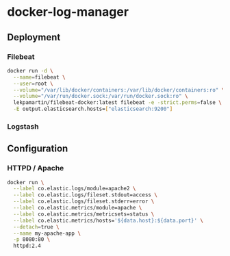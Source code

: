 # docker-log-manager

## Deployment 

### Filebeat

```bash
docker run -d \
  --name=filebeat \
  --user=root \
  --volume="/var/lib/docker/containers:/var/lib/docker/containers:ro" \
  --volume="/var/run/docker.sock:/var/run/docker.sock:ro" \
  lekpamartin/filebeat-docker:latest filebeat -e -strict.perms=false \
  -E output.elasticsearch.hosts=["elasticsearch:9200"]
```

### Logstash

## Configuration

### HTTPD / Apache

```bash
docker run \
  --label co.elastic.logs/module=apache2 \
  --label co.elastic.logs/fileset.stdout=access \
  --label co.elastic.logs/fileset.stderr=error \
  --label co.elastic.metrics/module=apache \
  --label co.elastic.metrics/metricsets=status \
  --label co.elastic.metrics/hosts='${data.host}:${data.port}' \
  --detach=true \
  --name my-apache-app \
  -p 8080:80 \
  httpd:2.4
```
